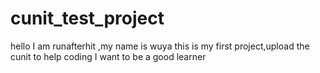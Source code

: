 # cunit_test_project
hello I am runafterhit ,my name is wuya
this is my first project,upload the cunit to help coding
I want to be a good learner

